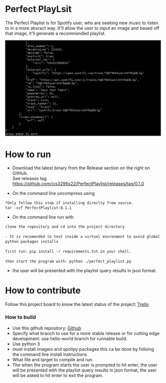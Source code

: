 # Perfect PlayLsit
The Perfect Playlist is for Spotify user, who are seeking new music to listen to in a more absract way. It'll allow the user to input an image and based off that image, it'll generate a recommended playlist. 

![This is a screenshot.](perfect_play.png)
# How to run
- Download the latest binary from the Release section on the right on GitHub.  
  See releases tag https://github.com/cis3296s22/PerfectPlaylist/releases/tag/0.1.0
  
- On the command line uncompress using
```
*Only follow this step if installing direclty from source.
tar -xzf PerfectPlaylist-0.1.1
```
- On the command line run with
```
clone the repository and cd into the project directory

- It is recomended to test inside a virtual envronment to avoid global python packages installs

first run: pip install -r requirements.txt in your shell.

then start the program with: python ./perfect_playlist.py
```
- the user will be presented with the playlist query results in json format. 

# How to contribute
Follow this project board to know the latest status of the project: [Trello]([https://trello.com/b/zeHItZVV/perfectplaylist)  

### How to build
- Use this github repository: [Github](https://github.com/cis3296s22/PerfectPlaylist/tree/hello-world) 
- Specify what branch to use for a more stable release or for cutting edge development: use hello-world branch for runnable build.
- Use python 3
- must install imageio and spotipy packages this ca be done by folloing the command line install instructions
- What file and target to compile and run. 
- The when the program starts the user is prompted to hit enter, 
  the user will be presented with the playlist query results in json format, 
  the user will be asked to hit enter to exit the program.

